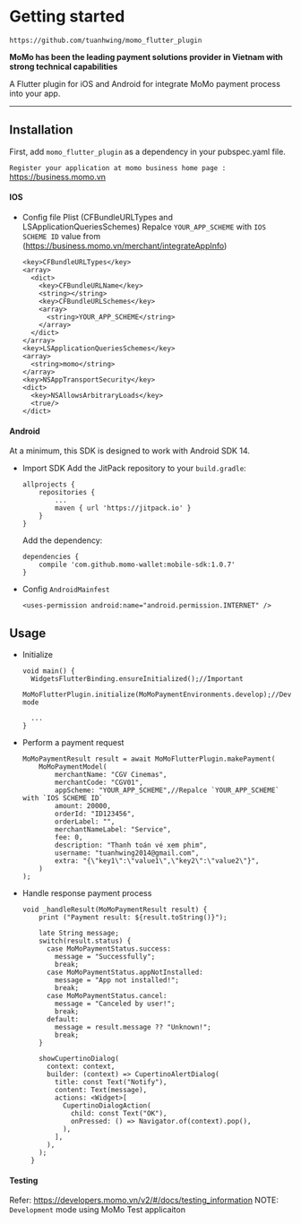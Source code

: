 # Getting started
```
https://github.com/tuanhwing/momo_flutter_plugin
```

**MoMo has been the leading payment solutions provider in Vietnam with strong technical capabilities**

A Flutter plugin for iOS and Android for integrate MoMo payment process into your app.

---
## Installation
First, add `momo_flutter_plugin` as a dependency in your pubspec.yaml file.

`Register your application at momo business home page :` https://business.momo.vn

#### IOS
- Config file Plist (CFBundleURLTypes and LSApplicationQueriesSchemes)
  Repalce `YOUR_APP_SCHEME` with `IOS SCHEME ID` value from (https://business.momo.vn/merchant/integrateAppInfo)
    ```
    <key>CFBundleURLTypes</key>
    <array>
      <dict>
        <key>CFBundleURLName</key>
        <string></string>
        <key>CFBundleURLSchemes</key>
        <array>
          <string>YOUR_APP_SCHEME</string>
        </array>
      </dict>
    </array>
    <key>LSApplicationQueriesSchemes</key>
    <array>
      <string>momo</string>
    </array>
    <key>NSAppTransportSecurity</key>
    <dict>
      <key>NSAllowsArbitraryLoads</key>
      <true/>
    </dict>
    ```

#### Android
At a minimum, this SDK is designed to work with Android SDK 14.

- Import SDK Add the JitPack repository to your `build.gradle`:
    ```
    allprojects {
        repositories {
            ...
            maven { url 'https://jitpack.io' }
        }
    }
    ```
    Add the dependency:
    ```
    dependencies {
	    compile 'com.github.momo-wallet:mobile-sdk:1.0.7'
    }
    ```
-  Config `AndroidMainfest`
    ```
    <uses-permission android:name="android.permission.INTERNET" />
    ```

## Usage
- Initialize
    ```
    void main() {
      WidgetsFlutterBinding.ensureInitialized();//Important
      MoMoFlutterPlugin.initialize(MoMoPaymentEnvironments.develop);//Development mode
      
      ...
    }
    ```
- Perform a payment request
    ```
    MoMoPaymentResult result = await MoMoFlutterPlugin.makePayment(
        MoMoPaymentModel(
            merchantName: "CGV Cinemas",
            merchantCode: "CGV01",
            appScheme: "YOUR_APP_SCHEME",//Repalce `YOUR_APP_SCHEME` with `IOS SCHEME ID`
            amount: 20000,
            orderId: "ID123456",
            orderLabel: "",
            merchantNameLabel: "Service",
            fee: 0,
            description: "Thanh toán vé xem phim",
            username: "tuanhwing2014@gmail.com",
            extra: "{\"key1\":\"value1\",\"key2\":\"value2\"}",
        )
    );
    ```
- Handle response payment process
    ```
    void _handleResult(MoMoPaymentResult result) {
        print ("Payment result: ${result.toString()}");
    
        late String message;
        switch(result.status) {
          case MoMoPaymentStatus.success:
            message = "Successfully";
            break;
          case MoMoPaymentStatus.appNotInstalled:
            message = "App not installed!";
            break;
          case MoMoPaymentStatus.cancel:
            message = "Canceled by user!";
            break;
          default:
            message = result.message ?? "Unknown!";
            break;
        }
    
        showCupertinoDialog(
          context: context,
          builder: (context) => CupertinoAlertDialog(
            title: const Text("Notify"),
            content: Text(message),
            actions: <Widget>[
              CupertinoDialogAction(
                child: const Text("OK"),
                onPressed: () => Navigator.of(context).pop(),
              ),
            ],
          ),
        );
      }
    ```
#### Testing
Refer: https://developers.momo.vn/v2/#/docs/testing_information
NOTE: `Development` mode using MoMo Test applicaiton
